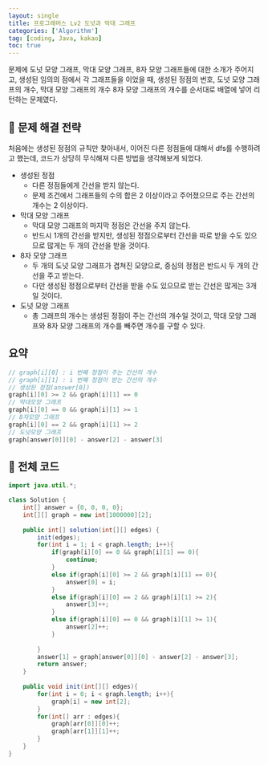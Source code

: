 ```yaml
---
layout: single
title: 프로그래머스 Lv2 도넛과 막대 그래프
categories: ['Algorithm']
tag: [coding, Java, kakao]
toc: true
---
```




문제에 도넛 모양 그래프, 막대 모양 그래프, 8자 모양 그래프들에 대한 소개가 주어지고, 생성된 임의의 점에서 각 그래프들을 이었을 때, 생성된 정점의 번호, 도넛 모양 그래프의 개수, 막대 모양 그래프의 개수 8자 모양 그래프의 개수를 순서대로 배열에 넣어 리턴하는 문제였다.

## 📖 문제 해결 전략

처음에는 생성된 정점의 규칙만 찾아내서, 이어진 다른 정점들에 대해서 dfs를 수행하려고 했는데, 코드가 상당히 무식해져 다른 방법을 생각해보게 되었다.

- 생성된 정점
    - 다른 정점들에게 간선을 받지 않는다.
    - 문제 조건에서 그래프들의 수의 합은 2 이상이라고 주어졌으므로 주는 간선의 개수는 2 이상이다.
- 막대 모양 그래프
    - 막대 모양 그래프의 마지막 정점은 간선을 주지 않는다.
    - 반드시 1개의 간선을 받지만, 생성된 정점으로부터 간선을 따로 받을 수도 있으므로 많게는 두 개의 간선을 받을 것이다.
- 8자 모양 그래프
    - 두 개의 도넛 모양 그래프가 겹쳐진 모양으로, 중심의 정점은 반드시 두 개의 간선을 주고 받는다.
    - 다만 생성된 정점으로부터 간선을 받을 수도 있으므로 받는 간선은 많게는 3개일 것이다.
- 도넛 모양 그래프
    - 총 그래프의 개수는 생성된 정점이 주는 간선의 개수일 것이고, 막대 모양 그래프와 8자 모양 그래프의 개수를 빼주면 개수를 구할 수 있다.
    

## 요약

```java
// graph[i][0] : i 번째 정점이 주는 간선의 개수
// graph[i][1] : i 번째 정점이 받는 간선의 개수
// 생성된 정점(answer[0])
graph[i][0] >= 2 && graph[i][1] == 0
// 막대모양 그래프
graph[i][0] == 0 && graph[i][1] >= 1
// 8자모양 그래프
graph[i][0] == 2 && graph[i][1] >= 2
// 도넛모양 그래프
graph[answer[0]][0] - answer[2] - answer[3]
```

## 📝 전체 코드

```java
import java.util.*;

class Solution {
    int[] answer = {0, 0, 0, 0};
    int[][] graph = new int[1000000][2];
    
    public int[] solution(int[][] edges) {
        init(edges);
        for(int i = 1; i < graph.length; i++){
            if(graph[i][0] == 0 && graph[i][1] == 0){
                continue;
            }
            else if(graph[i][0] >= 2 && graph[i][1] == 0){
                answer[0] = i;
            }
            else if(graph[i][0] == 2 && graph[i][1] >= 2){
                answer[3]++;
            }
            else if(graph[i][0] == 0 && graph[i][1] >= 1){
                answer[2]++;
            }
            
        }
        answer[1] = graph[answer[0]][0] - answer[2] - answer[3];
        return answer;
    }
    
    public void init(int[][] edges){
        for(int i = 0; i < graph.length; i++){
            graph[i] = new int[2];
        }
        for(int[] arr : edges){
            graph[arr[0]][0]++;
            graph[arr[1]][1]++;
        }
    }
}
```